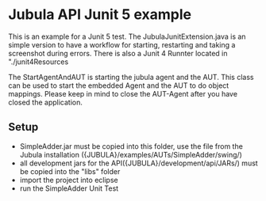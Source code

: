 # Jubula API Junit 5 example

This is an example for a Junit 5 test. The JubulaJunitExtension.java is an simple version to have a workflow for starting, restarting and taking a screenshot during errors.
There is also a Junit 4 Runnter located in "./junit4Resources


The StartAgentAndAUT is starting the jubula agent and the AUT. This class can be used to start the embedded Agent and the AUT to do object mappings.
Please keep in mind to close the AUT-Agent after you have closed the application.

 
## Setup

 * SimpleAdder.jar must be copied into this folder, use the file from the Jubula installation ({JUBULA}/examples/AUTs/SimpleAdder/swing/)
 * all development jars for the API({JUBULA}/development/api/JARs/) must be copied into the "libs" folder
 * import the project into eclipse
 * run the SimpleAdder Unit Test

